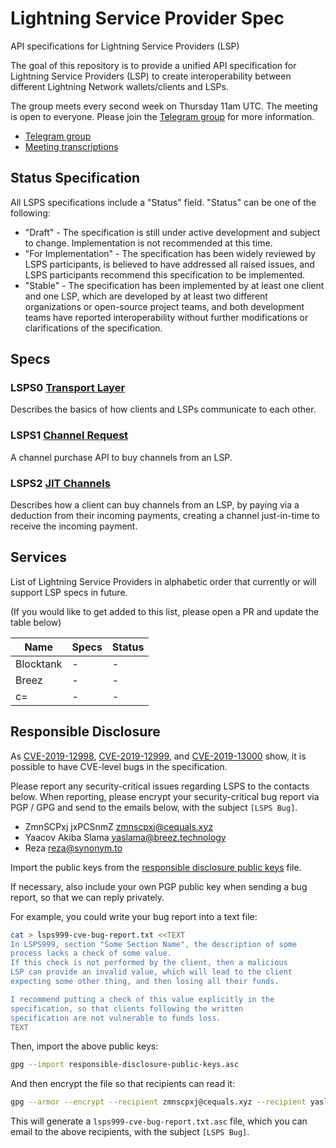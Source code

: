 # Lightning Service Provider Spec
API specifications for Lightning Service Providers (LSP)

The goal of this repository is to provide a unified API specification for Lightning Service Providers (LSP) to create interoperability between different Lightning Network wallets/clients and LSPs.

The group meets every second week on Thursday 11am UTC. The meeting is open to everyone. Please join the [Telegram group][] for more information.

- [Telegram group][]
- [Meeting transcriptions](https://github.com/BitcoinAndLightningLayerSpecs/meetings)

[Telegram group]: https://t.me/LSPstandards

## Status Specification

All LSPS specifications include a "Status" field.
"Status" can be one of the following:

* "Draft" - The specification is still under active development and
  subject to change. Implementation is not recommended at this
  time.
* "For Implementation" - The specification has been widely reviewed by
  LSPS participants, is believed to have addressed all raised
  issues, and LSPS participants recommend this specification to be
  implemented.
* "Stable" - The specification has been implemented by at least one
  client and one LSP, which are developed by at least two different
  organizations or open-source project teams, and both development
  teams have reported interoperability without further modifications
  or clarifications of the specification.

## Specs

### **LSPS0** [Transport Layer](LSPS0/README.md)
Describes the basics of how clients and LSPs communicate to each other.

### **LSPS1** [Channel Request](LSPS1/README.md)
A channel purchase API to buy channels from an LSP.

### **LSPS2** [JIT Channels](LSPS2/README.md)
Describes how a client can buy channels from an LSP, by paying via a deduction from their incoming payments, creating a channel just-in-time to receive the incoming payment.

## Services
List of Lightning Service Providers in alphabetic order that currently or will support LSP specs in future.

(If you would like to get added to this list, please open a PR and update the table below)

| Name         | Specs       | Status |
| ------------ | ----------- | ------ |
| Blocktank    | -           | -      |
| Breez        | -           | -      |
| c=           | -           | -      |

## Responsible Disclosure

As [CVE-2019-12998][], [CVE-2019-12999][], and [CVE-2019-13000][] show, it
is possible to have CVE-level bugs in the specification.

[CVE-2019-12998]: https://nvd.nist.gov/vuln/detail/CVE-2019-12998
[CVE-2019-12999]: https://nvd.nist.gov/vuln/detail/CVE-2019-12999
[CVE-2019-13000]: https://nvd.nist.gov/vuln/detail/CVE-2019-13000

Please report any security-critical issues regarding LSPS to the contacts
below.
When reporting, please encrypt your security-critical bug report via PGP /
GPG and send to the emails below, with the subject `[LSPS Bug]`.

* ZmnSCPxj jxPCSnmZ <zmnscpxj@cequals.xyz>
* Yaacov Akiba Slama <yaslama@breez.technology>
* Reza <reza@synonym.to>

Import the public keys from the [responsible disclosure public
keys](./responsible-disclosure-public-keys.asc) file.

If necessary, also include your own PGP public key when sending a
bug report, so that we can reply privately.

For example, you could write your bug report into a text file:

```sh
cat > lsps999-cve-bug-report.txt <<TEXT
In LSPS999, section "Some Section Name", the description of some
process lacks a check of some value.
If this check is not performed by the client, then a malicious
LSP can provide an invalid value, which will lead to the client
expecting some other thing, and then losing all their funds.

I recommend putting a check of this value explicitly in the
specification, so that clients following the written
specification are not vulnerable to funds loss.
TEXT
```

Then, import the above public keys:

```sh
gpg --import responsible-disclosure-public-keys.asc
```

And then encrypt the file so that recipients can read it:

```sh
gpg --armor --encrypt --recipient zmnscpxj@cequals.xyz --recipient yaslama@breez.technology --recipient reza@synonym.to lsps999-cve-bug-report.txt
```

This will generate a `lsps999-cve-bug-report.txt.asc` file, which
you can email to the above recipients, with the subject
`[LSPS Bug]`.
